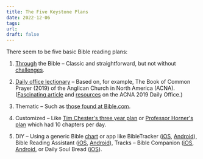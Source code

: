 ```yaml
---
title: The Five Keystone Plans
date: 2022-12-06
tags: 
url:
draft: false
---
```


There seem to be five basic Bible reading plans:

1. [Through](/tags/through) the Bible – Classic and straightforward, but not without [challenges](/thoughts/through).

2. [Daily office lectionary](/plans/daily-office) – Based on, for example, The Book of Common Prayer (2019) of the Anglican Church in North America (ACNA). ([Fascinating article](https://northamanglican.com/a-new-daily-office-lectionary/) and [resources](https://anglicancompass.com/category/anglicanism/daily-office-prayer/) on the ACNA 2019 Daily Office.)

3. Thematic – Such as [those found at Bible.com](https://my.bible.com/reading-plans).

4. Customized – Like [Tim Chester's three year plan](https://timchester.wordpress.com/2017/12/18/bible-reading-plan-2018/) or [Professor Horner's plan](https://bibleplan.org/plans/prof-horner/) which had 10 chapters per day.

5. DIY – Using a generic Bible [chart](https://visualunit.me/2010/12/14/bible-reading-chart/) or app like BibleTracker ([iOS](https://apps.apple.com/us/app/my-bible-tracker/id1530078172), [Android](https://bit.ly/3UA5Sz9)), Bible Reading Assistant ([iOS](https://apps.apple.com/us/app/bible-reading-assistant/id1473756195), [Android](https://bit.ly/3FxMfUr)), Tracks – Bible Companion ([iOS](https://apps.apple.com/us/app/tracks-bible-companion/id1231878723), [Android](https://bit.ly/3VZibpN), or Daily Soul Bread ([iOS](https://apps.apple.com/us/app/daily-soul-bread/id1175130611)).


